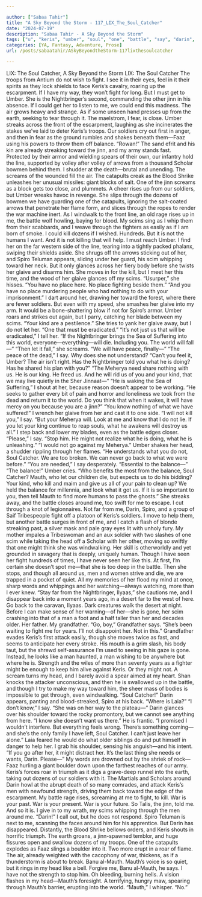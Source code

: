 ```yaml
---

author: ["Sabaa Tahir"]
title: "A Sky Beyond the Storm - 117_LIX_The_Soul_Catcher"
date: "2024-07-19"
description: "Sabaa Tahir - A Sky Beyond the Storm"
tags: ["u", "keris", "umber", "soul", "one", "battle", "say", "darin", "catcher", "fight", "soldier", "toward", "around", "back", "jinni", "war", "kill", "spiro", "glaive", "might", "go", "mauth", "get", "nightbringer", "air"]
categories: [YA, Fantasy, Adventure, Prose]
url: /posts/sabaatahir/ASkyBeyondtheStorm-117lixthesoulcatcher

---
```



LIX: The Soul Catcher, A Sky Beyond the Storm
LIX: The Soul Catcher
The troops from Antium do not wish to fight. I see it in their eyes, feel in it their spirits as they lock shields to face Keris’s cavalry, roaring up the escarpment.
If I have my way, they won’t fight for long. But I must get to Umber. She is the Nightbringer’s second, commanding the other jinn in his absence. If I could get her to listen to me, we could end this madness.
The air grows heavy and strange. As if some unseen hand presses up from the earth, seeking to tear through it. The maelstrom, I fear, is close.
Umber streaks across the front of the escarpment, laughing as she incinerates the stakes we’ve laid to deter Keris’s troops. Our soldiers cry out first in anger, and then in fear as the ground rumbles and shakes beneath them—Faaz using his powers to throw them off balance.
“Rowan!”
The sand efrit and his kin are already streaking toward the jinn, and my army stands fast.
Protected by their armor and wielding spears of their own, our infantry hold the line, supported by volley after volley of arrows from a thousand Scholar bowmen behind them. I shudder at the death—brutal and unending. The screams of the wounded fill the air.
The catapults creak as the Blood Shrike unleashes her unusual missiles: giant blocks of salt. One of the jinn screams as a block gets too close, and plummets. A cheer rises up from our soldiers, but Umber wreaks havoc in revenge. She slips through the dozens of bowmen we have guarding one of the catapults, ignoring the salt-coated arrows that penetrate her flame form, and slices through the ropes to render the war machine inert.
As I windwalk to the front line, an old rage rises up in me, the battle wolf howling, baying for blood. My scims sing as I whip them from their scabbards, and I weave through the fighters as easily as if I am born of smoke. I could kill dozens if I wished. Hundreds.
But it is not the humans I want. And it is not killing that will help. I must reach Umber.
I find her on the far western side of the line, tearing into a tightly packed phalanx, swiping their shields aside. She shrugs off the arrows sticking out of her, and Spiro Teluman appears, sliding under her guard, his scim whipping toward her neck.
But it only glances across her fiery body before she twists her glaive and disarms him. She moves in for the kill, but I meet her this time, and the wood of her glaive glances off my scims.
“Usurper,” she hisses. “You have no place here. No place fighting beside them.”
“And you have no place murdering people who had nothing to do with your imprisonment.” I dart around her, drawing her toward the forest, where there are fewer soldiers. But even with my speed, she smashes her glaive into my arm. It would be a bone-shattering blow if not for Spiro’s armor. Umber roars and strikes out again, but I parry, catching her blade between my scims.
“Your kind are a pestilence.” She tries to yank her glaive away, but I do not let her. “One that must be eradicated.”
“It’s not just us that will be eradicated,” I tell her. “If the Nightbringer brings the Sea of Suffering into this world, everyone—everything—will die. Including you. The world will fall—”
“Then let it fall,” she screams. “We will have peace, finally—”
“The peace of the dead,” I say. Why does she not understand? “Can’t you feel it, Umber? The air isn’t right. Has the Nightbringer told you what he is doing? Has he shared his plan with you?”
“The Meherya need share nothing with us. He is our king. He freed us. And he will rid us of you and your kind, that we may live quietly in the Sher Jinnaat—”
“He is waking the Sea of Suffering,” I shout at her, because reason doesn’t appear to be working. “He seeks to gather every bit of pain and horror and loneliness we took from the dead and return it to the world. Do you think that when it wakes, it will have mercy on you because you are a jinn?”
“You know nothing of what we have suffered!”
I wrench her glaive from her and cast it to one side. “I will not kill you,” I say. “But your Meherya will. Look at me and know that I do not lie. If you let your king continue to reap souls, what he awakens will destroy us all.”
I step back and lower my blades, even as the battle edges closer. “Please,” I say. “Stop him. He might not realize what he is doing, what he is unleashing.”
“I would not go against my Meherya.” Umber shakes her head, a shudder rippling through her flames. “He understands what you do not, Soul Catcher. We are too broken. We can never go back to what we were before.”
“You are needed,” I say desperately. “Essential to the balance—”
“The balance!” Umber cries. “Who benefits the most from the balance, Soul Catcher? Mauth, who let our children die, but expects us to do his bidding? Your kind, who kill and maim and give us all of your pain to clean up? We held the balance for millennia, and look what it got us. If it is so important to you, then tell Mauth to find more humans to pass the ghosts.”
She streaks away, and the battle closes around me, too swift for me to escape. I cut through a knot of legionnaires. Not far from me, Darin, Spiro, and a group of Saif Tribespeople fight off a platoon of Keris’s soldiers.
I move to help them, but another battle surges in front of me, and I catch a flash of blonde streaking past, a silver mask and pale gray eyes lit with unholy fury.
My mother impales a Tribeswoman and an aux soldier with two slashes of one scim while taking the head off a Scholar with her other, moving so swiftly that one might think she was windwalking. Her skill is otherworldly and yet grounded in savagery that is deeply, uniquely human. Though I have seen her fight hundreds of times, I have never seen her like this.
At first, I’m certain she doesn’t spot me—that she is too deep in the battle.
Then she stops, and though all around us, men and women strive and die, we are trapped in a pocket of quiet. All my memories of her flood my mind at once, sharp words and whippings and her watching—always watching, more than I ever knew.
“Stay far from the Nightbringer, Ilyaas,” she cautions me, and I disappear back into a moment years ago, in a desert far to the west of here. Go back to the caravan, Ilyaas. Dark creatures walk the desert at night.
Before I can make sense of her warning—of her—she is gone, her scim crashing into that of a man a foot and a half taller than her and decades older. Her father. My grandfather.
“Go, boy,” Grandfather says. “She’s been waiting to fight me for years. I’ll not disappoint her. Not in this.”
Grandfather evades Keris’s first attack easily, though she moves twice as fast, and seems to anticipate her every stroke. His mouth is a grim slash, his body taut, but the shrewd self-assurance I’m used to seeing in his gaze is gone. Instead, he looks like a man haunted, a man wishing to be anywhere but where he is. Strength and the wiles of more than seventy years as a fighter might be enough to keep him alive against Keris.
Or they might not.
A scream turns my head, and I barely avoid a spear aimed at my heart. Shan knocks the attacker unconscious, and then he is swallowed up in the battle, and though I try to make my way toward him, the sheer mass of bodies is impossible to get through, even windwalking.
“Soul Catcher!”
Darin appears, panting and blood-streaked, Spiro at his back. “Where is Laia?”
“I don’t know,” I say. “She was on her way to the plateau—”
Darin glances over his shoulder toward the rocky promontory, but we cannot see anything from here.
“I know she doesn’t want us there.” He is frantic. “I promised I wouldn’t interfere. But everything feels wrong. There’s something coming—and she’s the only family I have left, Soul Catcher. I can’t just leave her alone.”
Laia feared he would do what older siblings do and put himself in danger to help her. I grab his shoulder, sensing his anguish—and his intent. “If you go after her, it might distract her. It’s the last thing she needs or wants, Darin. Please—”
My words are drowned out by the shriek of rock—Faaz hurling a giant boulder down upon the farthest reaches of our army. Keris’s forces roar in triumph as it digs a grave-deep runnel into the earth, taking out dozens of our soldiers with it.
The Martials and Scholars around Darin howl at the abrupt death of so many comrades, and attack Keris’s men with newfound strength, driving them back toward the edge of the escarpment. My battle rage rises, screaming at me to fight, to kill. War is your past. War is your present. War is your future. So Talis, the jinn, told me. And so it is. I give in to my wrath, my scims whipping through the men around me.
“Darin!” I call out, but he does not respond. Spiro Teluman is next to me, scanning the faces around him for his apprentice. But Darin has disappeared. Distantly, the Blood Shrike bellows orders, and Keris shouts in horrific triumph. The earth groans, a jinn-spawned temblor, and huge fissures open and swallow dozens of my troops. One of the catapults explodes as Faaz slings a boulder into it. Two more erupt in a roar of flame.
The air, already weighted with the cacophony of war, thickens, as if a thunderstorm is about to break.
Banu al-Mauth.
Mauth’s voice is so quiet, but it rings in my head like a bell.
Forgive me, Banu al-Mauth, he says. I have not the strength to stop him.
Oh bleeding, burning hells. A vision flashes in my head—Mauth’s foresight. A terrifying, hungry maw, spearing through Mauth’s barrier, erupting into the world.
“Mauth,” I whisper. “No.”

